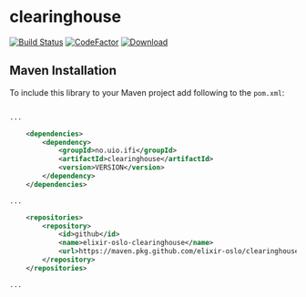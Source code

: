 # clearinghouse
[![Build Status](https://github.com/elixir-oslo/clearinghouse/workflows/Java%20CI/badge.svg)](https://github.com/elixir-oslo/clearinghouse/actions)
[![CodeFactor](https://www.codefactor.io/repository/github/elixir-oslo/clearinghouse/badge)](https://www.codefactor.io/repository/github/elixir-oslo/clearinghouse)
[![Download](https://img.shields.io/badge/GitHub%20Packages-Download-GREEN)](https://maven.pkg.github.com/elixir-oslo/no.uio.ifi-clearinghouse/1.1.0/clearinghouse-1.1.0.jar)

## Maven Installation
To include this library to your Maven project add following to the `pom.xml`:

```xml

...

    <dependencies>
        <dependency>
            <groupId>no.uio.ifi</groupId>
            <artifactId>clearinghouse</artifactId>
            <version>VERSION</version>
        </dependency>
    </dependencies>

...

    <repositories>
        <repository>
            <id>github</id>
            <name>elixir-oslo-clearinghouse</name>
            <url>https://maven.pkg.github.com/elixir-oslo/clearinghouse</url>
        </repository>
    </repositories>

...

```
